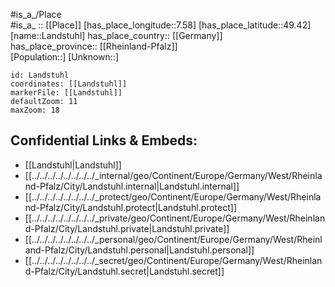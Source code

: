 ﻿---
location: [49.42,7.58] 
mapzoom: [7,12] 
mapmarker: city 
type: City
tags:
- geo/City


SpocWebEntityId: 31811
isDeleted: false
confidential: public

---
#is_a_/Place  
#is_a_ :: [[Place]] 
[has_place_longitude::7.58] 
[has_place_latitude::49.42] 
[name::Landstuhl] 
has_place_country:: [[Germany]]  
has_place_province:: [[Rheinland-Pfalz]]  
[Population::] 
[Unknown::] 


```leaflet
id: Landstuhl
coordinates: [[Landstuhl]] 
markerFile: [[Landstuhl]] 
defaultZoom: 11 
maxZoom: 18
```


## Confidential Links & Embeds: 
- [[Landstuhl|Landstuhl]]  
- [[../../../../../../../../_internal/geo/Continent/Europe/Germany/West/Rheinland-Pfalz/City/Landstuhl.internal|Landstuhl.internal]] 
- [[../../../../../../../../_protect/geo/Continent/Europe/Germany/West/Rheinland-Pfalz/City/Landstuhl.protect|Landstuhl.protect]] 
- [[../../../../../../../../_private/geo/Continent/Europe/Germany/West/Rheinland-Pfalz/City/Landstuhl.private|Landstuhl.private]] 
- [[../../../../../../../../_personal/geo/Continent/Europe/Germany/West/Rheinland-Pfalz/City/Landstuhl.personal|Landstuhl.personal]] 
- [[../../../../../../../../_secret/geo/Continent/Europe/Germany/West/Rheinland-Pfalz/City/Landstuhl.secret|Landstuhl.secret]] 
